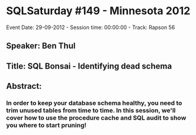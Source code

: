 # SQLSaturday #149 - Minnesota 2012
Event Date: 29-09-2012 - Session time: 00:00:00 - Track: Rapson 56
## Speaker: Ben Thul
## Title: SQL Bonsai - Identifying dead schema
## Abstract:
### In order to keep your database schema healthy, you need to trim unused tables from time to time. In this session, we'll cover how to use the procedure cache and SQL audit to show you where to start pruning!
